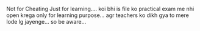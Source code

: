 Not for Cheating Just for learning....
koi bhi is file ko practical exam me nhi open krega only for learning purpose...
agr teachers ko dikh gya to mere lode lg jayenge... so be aware...
